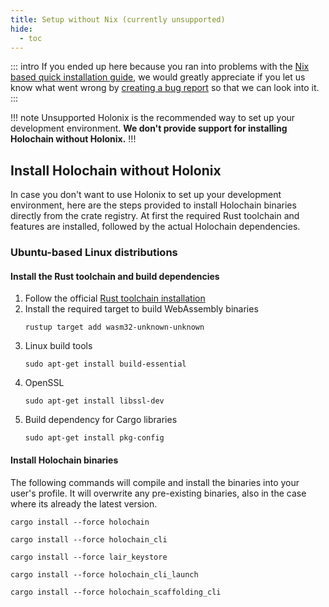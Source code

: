 ```yaml
---
title: Setup without Nix (currently unsupported)
hide:
  - toc
---
```


::: intro
If you ended up here because you ran into problems with the [Nix based quick installation guide](/get-started/), we would greatly appreciate if you let us know what went wrong by [creating a bug report](https://github.com/holochain/docs-pages/issues/new/choose) so that we can look into it.
:::

!!! note Unsupported
Holonix is the recommended way to set up your development environment.
**We don't provide support for installing Holochain without Holonix.**
!!!

## Install Holochain without Holonix

In case you don't want to use Holonix to set up your development environment, here are the steps provided to install Holochain binaries directly
from the crate registry. At first the required Rust toolchain and features are installed, followed by the actual Holochain dependencies.


### Ubuntu-based Linux distributions

#### Install the Rust toolchain and build dependencies

1. Follow the official [Rust toolchain installation](https://www.rust-lang.org/tools/install)
2. Install the required target to build WebAssembly binaries
    ```shell
    rustup target add wasm32-unknown-unknown
    ```
3. Linux build tools
    ```shell
    sudo apt-get install build-essential
    ```
4. OpenSSL
    ```shell
    sudo apt-get install libssl-dev
    ```
5. Build dependency for Cargo libraries
    ```shell
    sudo apt-get install pkg-config
    ```

#### Install Holochain binaries

The following commands will compile and install the binaries into your user's profile.
It will overwrite any pre-existing binaries, also in the case where its already the latest version.

```shell
cargo install --force holochain
```
```shell
cargo install --force holochain_cli
```
```shell
cargo install --force lair_keystore
```
```shell
cargo install --force holochain_cli_launch
```
```shell
cargo install --force holochain_scaffolding_cli
```